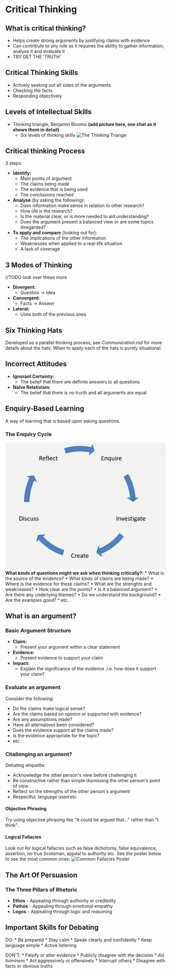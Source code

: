 # Critical Thinking

## What is critical thinking?

* Helps create strong arguments by justifying claims with evidence
* Can contribute to any role as it requires the ability to gather information, analyse it and evaluate it
* TRY GET THE 'TRUTH'

## Critical Thinking Skills
* Actively seeking out all sides of the arguments
* Checking the facts
* Responding objectively

## Levels of Intellectual Skills
* Thinking triangle, Benjamin Blooms **(add picture here, see chat as it shows them in detail)**
	* Six levels of thinking skills
![](https://mdm35.files.wordpress.com/2009/07/the-thinking-triangle.jpg "The Thinking Triange")
## Critical thinking Process
3 steps:
* **Identify:**
	* Main points of argument
	* The claims being made
	* The evidence that is being used
	* The conclusions reached
* **Analyse** (by asking the following):
	* Does information make sense in relation to other research?
	* How old is the research?
	* Is the material clear, or is more needed to aid understanding?
	* Does the argument present a balanced view or are some topics diregarded?
* **To apply and compare** (looking out for):
	* The implications of the other information
	* Weaknesses when applied to a real-life situation
	* A lack of coverage

## 3 Modes of Thinking
//TODO look over these more
* **Divergent:**
	* Question → Idea
* **Convergent:**
	* Facts → Answer
* **Lateral:**
	* Uses both of the previous ones

## Six Thinking Hats
Developed as a parallel thinking process, see _Communication.md_ for more details about the hats. When to apply each of the hats is purely situational.

## Incorrect Attitudes
* **Ignorant Certainty:**
	* The belief that there are definite answers to all questions
* **Naive Relativism:**
	* The belief that there is no trurth and all arguments are equal

## Enquiry-Based Learning
A way of learning that is based upon asking questions.

### The Enquiry Cycle
![](The-Enquiry-Cycle.png "The Enquiry Cycle")
**What kinds of questions might we ask when thinking critically?:**
	* What is the source of the evidence?
	* What kinds of claims are being made?
	* Where is the evidence for these claims?
	* What are the strenghts and weaknesses?
	* How clear are the points?
	* Is it a balanced argument?
	* Are there any underlying themes?
	* Do we understand the background?
	* Are the examples good?
	* etc.

## What is an argument?

### Basic Argument Structure
* **Claim:**
	* Present your argument within a clear statement
* **Evidence:**
	* Present evidence to support your claim
* **Impact:**
	* Explain the significance of the evidence .i.e. how does it support your claim?

### Evaluate an argument
Consider the following:
* Do the claims make logical sense?
* Are the claims based on opinion or supported with evidence?
* Are any assumptions made?
* Have all alternatives been considered?
* Does the evidence support all the claims made?
* Is the evidence appropriate for the topic?
* etc.

### Challenging an argument?
Debating etiquette:
* Acknowledge the other person's view before challenging it
* Be constructive rather than simple dismissing the other person's point of view
* Reflect on the strengths of the other person's argument
* Respectful, language used etc

#### Objective Phrasing
Try using objective phrasing like "It could be argued that..." rather than "I think".

#### Logical Fallacies
Look out for logical fallacies such as false dichotomy, false equivalence, assertion, no true Scotsman, appeal to authority etc.
See the poster below to see the most common ones:
![](https://yourlogicalfallacyis.com/images/slides/FallaciesPosterHigherRes.jpg "Common Fallacies Poster")

## The Art Of Persuasion
### The Three Pillars of Rhetoric
* **Ethos** - Appealing through authority or credibility
* **Pathos** - Appealing through emotional empathy
* **Logos** - Appealing through logic and reasoning


## Important Skills for Debating
DO:
	* Be prepared
	* Stay calm
	* Speak clearly and confidently
	* Keep language simple
	* Active listening

DON'T:
	* Falsify or alter evidence
	* Publicly disagree with the decision
	* _Ad hominem_
	* Act aggressively or offensively
	* Interrupt others
	* Disagree with facts or obvious truths


